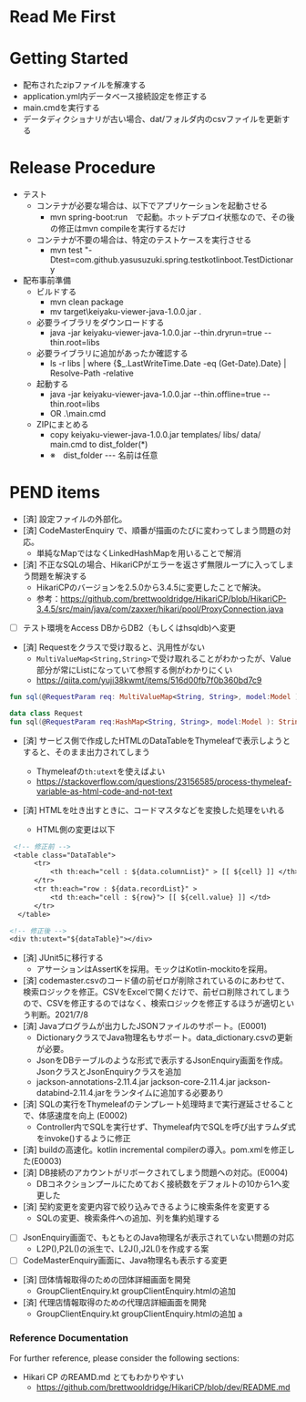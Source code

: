 # Read Me First

# Getting Started
* 配布されたzipファイルを解凍する
* application.yml内データベース接続設定を修正する
* main.cmdを実行する
* データディクショナリが古い場合、dat/フォルダ内のcsvファイルを更新する

# Release Procedure
* テスト
  * コンテナが必要な場合は、以下でアプリケーションを起動させる
    * mvn spring-boot:run　で起動。ホットデプロイ状態なので、その後の修正はmvn compileを実行するだけ
  * コンテナが不要の場合は、特定のテストケースを実行させる
    * mvn test "-Dtest=com.github.yasusuzuki.spring.testkotlinboot.TestDictionary
* 配布事前準備
  * ビルドする
    * mvn clean package
    * mv target\keiyaku-viewer-java-1.0.0.jar .
  * 必要ライブラリをダウンロードする
    * java -jar keiyaku-viewer-java-1.0.0.jar --thin.dryrun=true --thin.root=libs
  * 必要ライブラリに追加があったか確認する
    * ls -r libs | where {$_.LastWriteTime.Date -eq (Get-Date).Date} | Resolve-Path -relative 
  * 起動する
    * java -jar keiyaku-viewer-java-1.0.0.jar --thin.offline=true --thin.root=libs
    * OR .\main.cmd
  * ZIPにまとめる
    * copy keiyaku-viewer-java-1.0.0.jar templates/ libs/ data/ main.cmd to dist_folder(*)
    * ※　dist_folder --- 名前は任意

# PEND items

* [済]  設定ファイルの外部化。
* [済]  CodeMasterEnquiry で、順番が描画のたびに変わってしまう問題の対応。
  * 単純なMapではなくLinkedHashMapを用いることで解消
* [済]  不正なSQLの場合、HikariCPがエラーを返さず無限ループに入ってしまう問題を解決する
  * HikariCPのバージョンを2.5.0から3.4.5に変更したことで解決。
  * 参考：https://github.com/brettwooldridge/HikariCP/blob/HikariCP-3.4.5/src/main/java/com/zaxxer/hikari/pool/ProxyConnection.java
* [  ] テスト環境をAccess DBからDB2（もしくはhsqldb)へ変更
* [済] Requestをクラスで受け取ると、汎用性がない
  * ``MultiValueMap<String,String>``で受け取れることがわかったが、Value部分が常にListになっていて参照する側がわかりにくい
  * https://qiita.com/yuji38kwmt/items/516d00fb7f0b360bd7c9
```Kotlin
fun sql(@RequestParam req: MultiValueMap<String, String>, model:Model ): String? { ... }

data class Request
fun sql(@RequestParam req:HashMap<String, String>, model:Model ): String? { ... }
```
* [済] サービス側で作成したHTMLのDataTableをThymeleafで表示しようとすると、そのまま出力されてしまう
  * Thymeleafの``th:utext``を使えばよい
  * https://stackoverflow.com/questions/23156585/process-thymeleaf-variable-as-html-code-and-not-text

* [済] HTMLを吐き出すときに、コードマスタなどを変換した処理をいれる
  * HTML側の変更は以下
```dtd
 <!-- 修正前 -->
 <table class="DataTable">
      <tr>
          <th th:each="cell : ${data.columnList}" > [[ ${cell} ]] </th>
      </tr>
      <tr th:each="row : ${data.recordList}" >
          <td th:each="cell : ${row}"> [[ ${cell.value} ]] </td>
      </tr>
  </table>
```
```dtd
<!-- 修正後 -->
<div th:utext="${dataTable}"></div>
```
* [済] JUnit5に移行する
   * アサーションはAssertKを採用。モックはKotlin-mockitoを採用。
* [済] codemaster.csvのコード値の前ゼロが削除されているのにあわせて、検索ロジックを修正。CSVをExcelで開くだけで、前ゼロ削除されてしまうので、CSVを修正するのではなく、検索ロジックを修正するほうが適切という判断。2021/7/8
* [済] Javaプログラムが出力したJSONファイルのサポート。(E0001)
   * DictionaryクラスでJava物理名もサポート。data_dictionary.csvの更新が必要。
   * JsonをDBテーブルのような形式で表示するJsonEnquiry画面を作成。JsonクラスとJsonEnquiryクラスを追加
   * jackson-annotations-2.11.4.jar jackson-core-2.11.4.jar jackson-databind-2.11.4.jarをランタイムに追加する必要あり
* [済] SQLの実行をThymeleafのテンプレート処理時まで実行遅延させることで、体感速度を向上 (E0002)
   * Controller内でSQLを実行せず、Thymeleaf内でSQLを呼び出すラムダ式をinvoke()するように修正
* [済] buildの高速化。kotlin incremental compilerの導入。pom.xmlを修正した(E0003)
* [済] DB接続のアカウントがリボークされてしまう問題への対応。(E0004)
   * DBコネクションプールにためておく接続数をデフォルトの10から1へ変更した
* [済] 契約変更を変更内容で絞り込みできるように検索条件を変更する
   * SQLの変更、検索条件への追加、列を集約処理する
* [  ] JsonEnquiry画面で、もともとのJava物理名が表示されていない問題の対応
   * L2P(),P2L()の派生で、L2J(),J2L()を作成する案
* [  ] CodeMasterEnquiry画面に、Java物理名も表示する変更
* [済] 団体情報取得のための団体詳細画面を開発
   * GroupClientEnquiry.kt groupClientEnquiry.htmlの追加
* [済] 代理店情報取得のための代理店詳細画面を開発
   * GroupClientEnquiry.kt groupClientEnquiry.htmlの追加 a



### Reference Documentation
For further reference, please consider the following sections:

* Hikari CP のREAMD.md とてもわかりやすい
  * https://github.com/brettwooldridge/HikariCP/blob/dev/README.md

